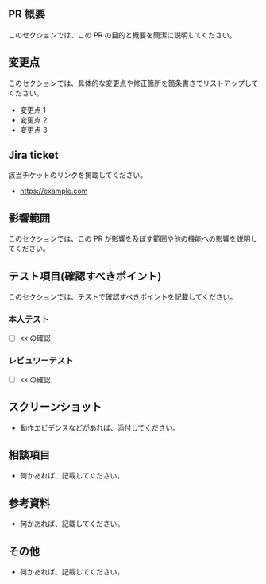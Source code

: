 ## PR 概要

このセクションでは、この PR の目的と概要を簡潔に説明してください。

## 変更点

このセクションでは、具体的な変更点や修正箇所を箇条書きでリストアップしてください。

- 変更点 1
- 変更点 2
- 変更点 3

## Jira ticket

該当チケットのリンクを掲載してください。

- https://example.com

## 影響範囲

このセクションでは、この PR が影響を及ぼす範囲や他の機能への影響を説明してください。

## テスト項目(確認すべきポイント)

このセクションでは、テストで確認すべきポイントを記載してください。

### 本人テスト

- [ ] xx の確認

### レビュワーテスト

- [ ] xx の確認

## スクリーンショット

- 動作エビデンスなどがあれば、添付してください。

## 相談項目

- 何かあれば、記載してください。

## 参考資料

- 何かあれば、記載してください。

## その他

- 何かあれば、記載してください。
